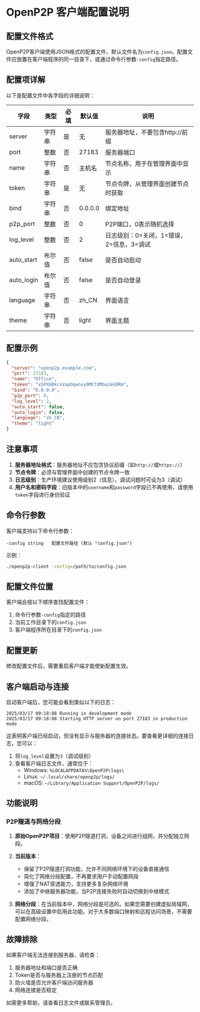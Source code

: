 # OpenP2P 客户端配置说明

## 配置文件格式

OpenP2P客户端使用JSON格式的配置文件，默认文件名为`config.json`。配置文件应放置在客户端程序的同一目录下，或通过命令行参数`-config`指定路径。

## 配置项详解

以下是配置文件中各字段的详细说明：

| 字段 | 类型 | 必填 | 默认值 | 说明 |
|------|------|------|--------|------|
| server | 字符串 | 是 | 无 | 服务器地址，不要包含http://前缀 |
| port | 整数 | 否 | 27183 | 服务器端口 |
| name | 字符串 | 否 | 主机名 | 节点名称，用于在管理界面中显示 |
| token | 字符串 | 是 | 无 | 节点令牌，从管理界面创建节点时获取 |
| bind | 字符串 | 否 | 0.0.0.0 | 绑定地址 |
| p2p_port | 整数 | 否 | 0 | P2P端口，0表示随机选择 |
| log_level | 整数 | 否 | 2 | 日志级别：0=关闭，1=错误，2=信息，3=调试 |
| auto_start | 布尔值 | 否 | false | 是否自动启动 |
| auto_login | 布尔值 | 否 | false | 是否自动登录 |
| language | 字符串 | 否 | zh_CN | 界面语言 |
| theme | 字符串 | 否 | light | 界面主题 |

## 配置示例

```json
{
  "server": "openp2p.example.com",
  "port": 27183,
  "name": "Office",
  "token": "xSPXmBkcxVapOqwnxy9MCfdMbaJeUORm",
  "bind": "0.0.0.0",
  "p2p_port": 0,
  "log_level": 2,
  "auto_start": false,
  "auto_login": false,
  "language": "zh_CN",
  "theme": "light"
}
```

## 注意事项

1. **服务器地址格式**：服务器地址不应包含协议前缀（如`http://`或`https://`）
2. **节点令牌**：必须与管理界面中创建的节点令牌一致
3. **日志级别**：生产环境建议使用级别2（信息），调试问题时可设为3（调试）
4. **用户名和密码字段**：旧版本中的`username`和`password`字段已不再使用，请使用`token`字段进行身份验证

## 命令行参数

客户端支持以下命令行参数：

```
-config string   配置文件路径 (默认 "config.json")
```

示例：

```bash
./openp2p-client -config=/path/to/config.json
```

## 配置文件位置

客户端会按以下顺序查找配置文件：

1. 命令行参数`-config`指定的路径
2. 当前工作目录下的`config.json`
3. 客户端程序所在目录下的`config.json`

## 配置更新

修改配置文件后，需要重启客户端才能使新配置生效。

## 客户端启动与连接

启动客户端后，您可能会看到类似以下的日志：

```
2025/03/17 09:18:08 Running in development mode
2025/03/17 09:18:08 Starting HTTP server on port 27183 in production mode
```

这表明客户端已经启动，但没有显示与服务器的连接状态。要查看更详细的连接日志，您可以：

1. 将`log_level`设置为`3`（调试级别）
2. 查看客户端日志文件，通常位于：
   - Windows: `%LOCALAPPDATA%\OpenP2P\logs\`
   - Linux: `~/.local/share/openp2p/logs/`
   - macOS: `~/Library/Application Support/OpenP2P/logs/`

## 功能说明

### P2P隧道与网络分段

1. **原始OpenP2P项目**：使用P2P隧道打洞，设备之间进行组网，并分配独立网段。

2. **当前版本**：
   - 保留了P2P隧道打洞功能，允许不同网络环境下的设备直接通信
   - 简化了网络分段配置，不再要求用户手动配置网段
   - 增强了NAT穿透能力，支持更多复杂网络环境
   - 添加了中继服务器功能，当P2P连接失败时自动切换到中继模式

3. **网络分段**：在当前版本中，网络分段是可选的。如果您需要创建虚拟局域网，可以在高级设置中启用此功能。对于大多数端口映射和远程访问场景，不需要配置网络分段。

## 故障排除

如果客户端无法连接到服务器，请检查：

1. 服务器地址和端口是否正确
2. Token是否与服务器上注册的节点匹配
3. 防火墙是否允许客户端访问服务器
4. 网络连接是否稳定

如需更多帮助，请查看日志文件或联系管理员。 
